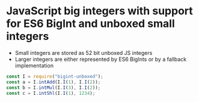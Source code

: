 # JavaScript big integers with support for ES6 BigInt and unboxed small integers

* Small integers are stored as 52 bit unboxed JS integers
* Larger integers are either represented by ES6 BigInts or by a fallback implementation

~~~ js
const I = require("bigint-unboxed");
const a = I.intAdd(I.I(1), I.I(2));
const b = I.intMul(I.I(3), I.I(2));
const c = I.intShl(I.I(1), 1234);
~~~
